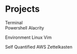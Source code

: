 # Projects


Terminal    
    Powershell
    Alacrity

Environment
    Linux 
    Vim

Self
    Quantified
    AWS
    Zettelkasten